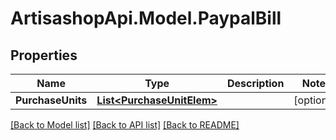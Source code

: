 # ArtisashopApi.Model.PaypalBill

## Properties

Name | Type | Description | Notes
------------ | ------------- | ------------- | -------------
**PurchaseUnits** | [**List&lt;PurchaseUnitElem&gt;**](PurchaseUnitElem.md) |  | [optional] 

[[Back to Model list]](../README.md#documentation-for-models) [[Back to API list]](../README.md#documentation-for-api-endpoints) [[Back to README]](../README.md)

